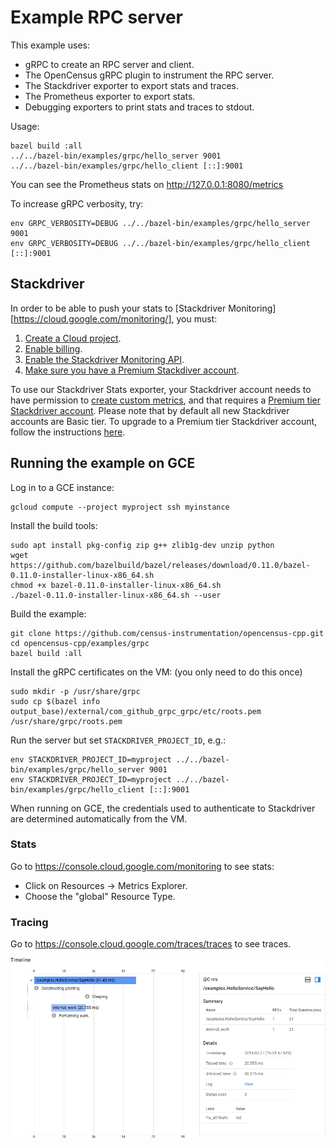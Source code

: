 # Example RPC server

This example uses:

* gRPC to create an RPC server and client.
* The OpenCensus gRPC plugin to instrument the RPC server.
* The Stackdriver exporter to export stats and traces.
* The Prometheus exporter to export stats.
* Debugging exporters to print stats and traces to stdout.

Usage:

```shell
bazel build :all
../../bazel-bin/examples/grpc/hello_server 9001
../../bazel-bin/examples/grpc/hello_client [::]:9001
```

You can see the Prometheus stats on http://127.0.0.1:8080/metrics

To increase gRPC verbosity, try:

```shell
env GRPC_VERBOSITY=DEBUG ../../bazel-bin/examples/grpc/hello_server 9001
env GRPC_VERBOSITY=DEBUG ../../bazel-bin/examples/grpc/hello_client [::]:9001
```

## Stackdriver

In order to be able to push your stats to [Stackdriver
Monitoring][https://cloud.google.com/monitoring/], you must:

1. [Create a Cloud project](https://support.google.com/cloud/answer/6251787?hl=en).
1. [Enable billing](https://support.google.com/cloud/answer/6288653#new-billing).
1. [Enable the Stackdriver Monitoring API](https://app.google.stackdriver.com/).
1. [Make sure you have a Premium Stackdiver account](https://cloud.google.com/monitoring/accounts/tiers).

To use our Stackdriver Stats exporter, your Stackdriver account needs to have
permission to [create custom
metrics](https://cloud.google.com/monitoring/custom-metrics/creating-metrics),
and that requires a [Premium tier Stackdriver
account](https://cloud.google.com/monitoring/accounts/tiers#this_request_is_only_available_in_the_premium_tier).
Please note that by default all new Stackdriver accounts are Basic tier. To
upgrade to a Premium tier Stackdriver account, follow the instructions
[here](https://cloud.google.com/monitoring/accounts/tiers#start-premium).

## Running the example on GCE

Log in to a GCE instance:

```shell
gcloud compute --project myproject ssh myinstance
```

Install the build tools:

```shell
sudo apt install pkg-config zip g++ zlib1g-dev unzip python
wget https://github.com/bazelbuild/bazel/releases/download/0.11.0/bazel-0.11.0-installer-linux-x86_64.sh
chmod +x bazel-0.11.0-installer-linux-x86_64.sh
./bazel-0.11.0-installer-linux-x86_64.sh --user
```

Build the example:

```shell
git clone https://github.com/census-instrumentation/opencensus-cpp.git
cd opencensus-cpp/examples/grpc
bazel build :all
```

Install the gRPC certificates on the VM: (you only need to do this once)

```shell
sudo mkdir -p /usr/share/grpc
sudo cp $(bazel info output_base)/external/com_github_grpc_grpc/etc/roots.pem /usr/share/grpc/roots.pem
```

Run the server but set `STACKDRIVER_PROJECT_ID`, e.g.:

```shell
env STACKDRIVER_PROJECT_ID=myproject ../../bazel-bin/examples/grpc/hello_server 9001
env STACKDRIVER_PROJECT_ID=myproject ../../bazel-bin/examples/grpc/hello_client [::]:9001
```

When running on GCE, the credentials used to authenticate to Stackdriver are
determined automatically from the VM.

### Stats

Go to https://console.cloud.google.com/monitoring to see stats:

* Click on Resources &rarr; Metrics Explorer.
* Choose the "global" Resource Type.

### Tracing

Go to https://console.cloud.google.com/traces/traces to see traces.

![Example trace](img/sample_trace.png)
